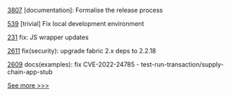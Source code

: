 
[3807](https://github.com/hyperledger/iroha/pull/3807) [documentation]: Formalise the release process

[539](https://github.com/hyperledger/cello/pull/539) [trivial] Fix local development environment

[231](https://github.com/hyperledger/anoncreds-rs/pull/231) fix: JS wrapper updates

[2611](https://github.com/hyperledger/cacti/pull/2611) fix(security): upgrade fabric 2.x deps to 2.2.18

[2609](https://github.com/hyperledger/cacti/pull/2609) docs(examples): fix CVE-2022-24785 - test-run-transaction/supply-chain-app-stub


[See more >>>](https://start-here.hyperledger.org/pull-requests)
